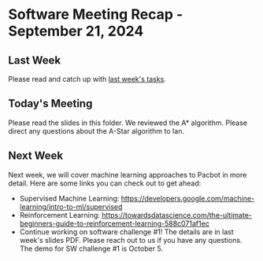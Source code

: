 # Software Meeting Recap - September 21, 2024

## Last Week

Please read and catch up with [last week's tasks](../2024-09-14/README.md).

## Today's Meeting

Please read the slides in this folder. We reviewed the A* algorithm. Please direct any questions about the A-Star algorithm to Ian.

## Next Week

Next week, we will cover machine learning approaches to Pacbot in more detail. Here are some links you can check out to get ahead:
* Supervised Machine Learning: https://developers.google.com/machine-learning/intro-to-ml/supervised
* Reinforcement Learning: https://towardsdatascience.com/the-ultimate-beginners-guide-to-reinforcement-learning-588c071af1ec
* Continue working on software challenge #1! The details are in last week's slides PDF. Please reach out to us if you have any questions. The demo for SW challenge #1 is October 5.